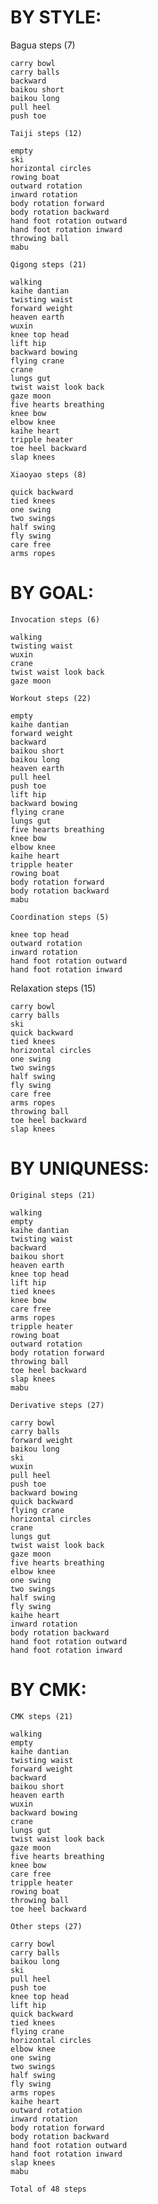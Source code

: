 # BY STYLE:
   Bagua steps (7)

    carry bowl
    carry balls
    backward
    baikou short
    baikou long
    pull heel
    push toe

    Taiji steps (12)

    empty
    ski
    horizontal circles
    rowing boat
    outward rotation
    inward rotation
    body rotation forward
    body rotation backward
    hand foot rotation outward
    hand foot rotation inward
    throwing ball
    mabu

    Qigong steps (21)

    walking
    kaihe dantian
    twisting waist
    forward weight
    heaven earth
    wuxin
    knee top head
    lift hip
    backward bowing
    flying crane
    crane
    lungs gut
    twist waist look back
    gaze moon
    five hearts breathing
    knee bow
    elbow knee
    kaihe heart
    tripple heater
    toe heel backward
    slap knees

    Xiaoyao steps (8)

    quick backward
    tied knees
    one swing
    two swings
    half swing
    fly swing
    care free
    arms ropes

# BY GOAL:

    Invocation steps (6)

    walking
    twisting waist
    wuxin
    crane
    twist waist look back
    gaze moon

    Workout steps (22)

    empty
    kaihe dantian
    forward weight
    backward
    baikou short
    baikou long
    heaven earth
    pull heel
    push toe
    lift hip
    backward bowing
    flying crane
    lungs gut
    five hearts breathing
    knee bow
    elbow knee
    kaihe heart
    tripple heater
    rowing boat
    body rotation forward
    body rotation backward
    mabu

    Coordination steps (5)

    knee top head
    outward rotation
    inward rotation
    hand foot rotation outward
    hand foot rotation inward

  Relaxation steps (15)

    carry bowl
    carry balls
    ski
    quick backward
    tied knees
    horizontal circles
    one swing
    two swings
    half swing
    fly swing
    care free
    arms ropes
    throwing ball
    toe heel backward
    slap knees

# BY UNIQUNESS:

    Original steps (21)

    walking
    empty
    kaihe dantian
    twisting waist
    backward
    baikou short
    heaven earth
    knee top head
    lift hip
    tied knees
    knee bow
    care free
    arms ropes
    tripple heater
    rowing boat
    outward rotation
    body rotation forward
    throwing ball
    toe heel backward
    slap knees
    mabu

    Derivative steps (27)

    carry bowl
    carry balls
    forward weight
    baikou long
    ski
    wuxin
    pull heel
    push toe
    backward bowing
    quick backward
    flying crane
    horizontal circles
    crane
    lungs gut
    twist waist look back
    gaze moon
    five hearts breathing
    elbow knee
    one swing
    two swings
    half swing
    fly swing
    kaihe heart
    inward rotation
    body rotation backward
    hand foot rotation outward
    hand foot rotation inward

# BY CMK:

    CMK steps (21)

    walking
    empty
    kaihe dantian
    twisting waist
    forward weight
    backward
    baikou short
    heaven earth
    wuxin
    backward bowing
    crane
    lungs gut
    twist waist look back
    gaze moon
    five hearts breathing
    knee bow
    care free
    tripple heater
    rowing boat
    throwing ball
    toe heel backward

    Other steps (27)

    carry bowl
    carry balls
    baikou long
    ski
    pull heel
    push toe
    knee top head
    lift hip
    quick backward
    tied knees
    flying crane
    horizontal circles
    elbow knee
    one swing
    two swings
    half swing
    fly swing
    arms ropes
    kaihe heart
    outward rotation
    inward rotation
    body rotation forward
    body rotation backward
    hand foot rotation outward
    hand foot rotation inward
    slap knees
    mabu

    Total of 48 steps

